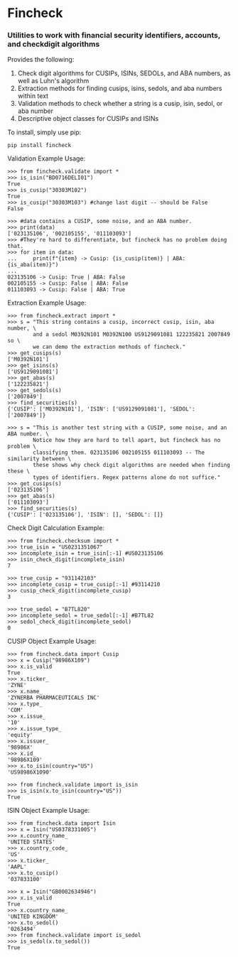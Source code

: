 # Fincheck

### Utilities to work with financial security identifiers, accounts, and checkdigit algorithms

Provides the following:
1. Check digit algorithms for CUSIPs, ISINs, SEDOLs, and ABA numbers, as well as Luhn's algorithm
2. Extraction methods for finding cusips, isins, sedols, and aba numbers within text
3. Validation methods to check whether a string is a cusip, isin, sedol, or aba number
4. Descriptive object classes for CUSIPs and ISINs

To install, simply use pip:
```
pip install fincheck
```

Validation Example Usage:
```
>>> from fincheck.validate import *
>>> is_isin("BD0716DELI01")
True
>>> is_cusip("30303M102")
True
>>> is_cusip("30303M103") #change last digit -- should be False
False

>>> #data contains a CUSIP, some noise, and an ABA number.
>>> print(data)
['023135106', '002105155', '011103093']
>>> #They're hard to differentiate, but fincheck has no problem doing that.
>>> for item in data:
...     print(f"{item} -> Cusip: {is_cusip(item)} | ABA: {is_aba(item)}")
... 
023135106 -> Cusip: True | ABA: False
002105155 -> Cusip: False | ABA: False
011103093 -> Cusip: False | ABA: True
```

Extraction Example Usage:
```
>>> from fincheck.extract import *
>>> s = "This string contains a cusip, incorrect cusip, isin, aba number, \
        and a sedol M0392N101 M0392N100 US9129091081 122235821 2007849 so \
        we can demo the extraction methods of fincheck."
>>> get_cusips(s)
['M0392N101']
>>> get_isins(s)
['US9129091081']
>>> get_abas(s)
['122235821']
>>> get_sedols(s)
['2007849']
>>> find_securities(s)
{'CUSIP': ['M0392N101'], 'ISIN': ['US9129091081'], 'SEDOL': ['2007849']}

>>> s = "This is another test string with a CUSIP, some noise, and an ABA number. \
        Notice how they are hard to tell apart, but fincheck has no problem \
        classifying them. 023135106 002105155 011103093 -- The similarity between \
        these shows why check digit algorithms are needed when finding these \
        types of identifiers. Regex patterns alone do not suffice."
>>> get_cusips(s)
['023135106']
>>> get_abas(s)
['011103093']
>>> find_securities(s)
{'CUSIP': ['023135106'], 'ISIN': [], 'SEDOL': []}
```

Check Digit Calculation Example:
```
>>> from fincheck.checksum import *
>>> true_isin = "US0231351067"
>>> incomplete_isin = true_isin[:-1] #US023135106
>>> isin_check_digit(incomplete_isin)
7

>>> true_cusip = "931142103"
>>> incomplete_cusip = true_cusip[:-1] #93114210
>>> cusip_check_digit(incomplete_cusip)
3

>>> true_sedol = "B7TL820"
>>> incomplete_sedol = true_sedol[:-1] #B7TL82
>>> sedol_check_digit(incomplete_sedol)
0
```

CUSIP Object Example Usage:
```
>>> from fincheck.data import Cusip
>>> x = Cusip("98986X109")
>>> x.is_valid
True
>>> x.ticker_
'ZYNE'
>>> x.name_
'ZYNERBA PHARMACEUTICALS INC'
>>> x.type_
'COM'
>>> x.issue_
'10'
>>> x.issue_type_
'equity'
>>> x.issuer_
'98986X'
>>> x.id_
'98986X109'
>>> x.to_isin(country="US")
'US98986X1090'

>>> from fincheck.validate import is_isin
>>> is_isin(x.to_isin(country="US"))
True
```

ISIN Object Example Usage:
```
>>> from fincheck.data import Isin
>>> x = Isin("US0378331005")
>>> x.country_name_
'UNITED STATES'
>>> x.country_code_
'US'
>>> x.ticker_
'AAPL'
>>> x.to_cusip()
'037833100'

>>> x = Isin("GB0002634946")
>>> x.is_valid
True
>>> x.country_name_
'UNITED KINGDOM'
>>> x.to_sedol()
'0263494'
>>> from fincheck.validate import is_sedol
>>> is_sedol(x.to_sedol())
True
```

